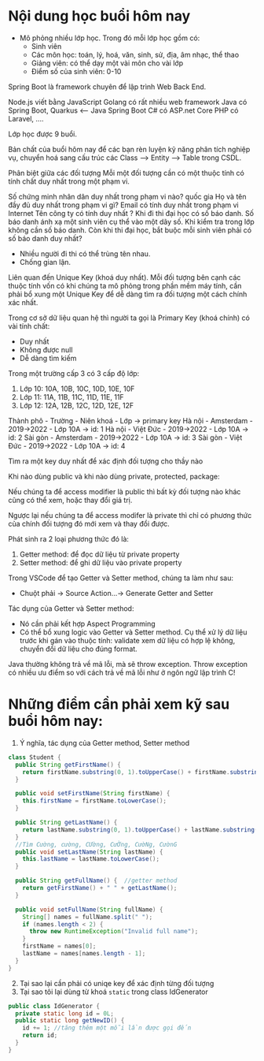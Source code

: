 # Nội dung học buổi hôm nay

- Mô phỏng nhiều lớp học. Trong đó mỗi lớp học gồm có:
  - Sinh viên
  - Các môn học: toán, lý, hoá, văn, sinh, sử, địa, âm nhạc, thể thao
  - Giảng viên: có thể dạy một vài môn cho vài lớp
  - Điểm số của sinh viên: 0-10

Spring Boot là framework chuyên để lập trình Web Back End.

Node.js viết bằng JavaScript
Golang có rất nhiều web framework
Java có Spring Boot, Quarkus <-- Java Spring Boot
C# có ASP.net Core
PHP có Laravel, ....

Lớp học được 9 buổi.

Bản chất của buổi hôm nay để các bạn rèn luyện kỹ năng phân tích nghiệp vụ, chuyển hoá sang cấu trúc các Class --> Entity --> Table trong CSDL.


Phân biệt giữa các đối tượng
Mỗi một đối tượng cần có một thuộc tính có tính chất duy nhất trong một phạm vi. 

Số chứng minh nhân dân duy nhất trong phạm vi nào? quốc gia
Họ và tên đầy đủ duy nhất trong phạm vi gì?
Email có tính duy nhất trong phạm vi Internet
Tên công ty có tính duy nhất ?
Khi đi thi đại học có số báo danh. Số báo danh ánh xạ một sinh viên cụ thể vào một dãy số.
Khi kiểm tra trong lớp không cần số báo danh.
Còn khi thi đại học, bắt buộc mỗi sinh viên phải có số báo danh duy nhất? 

+ Nhiều người đi thi có thể trùng tên nhau.
+ Chống gian lận.

Liên quan đến Unique Key (khoá duy nhất). Mỗi đối tượng bên cạnh các thuộc tính vốn có khi chúng ta mô phỏng trong phần mềm máy tính, cần phải bổ xung một Unique Key để dễ dàng tìm ra đối tượng một cách chính xác nhất.

Trong cơ sở dữ liệu quan hệ thì người ta gọi là Primary Key (khoá chính) có vài tính chất: 
- Duy nhất
- Không được null
- Dễ dàng tìm kiếm


Trong một trường cấp 3 có 3 cấp độ lớp:
1. Lớp 10: 10A, 10B, 10C, 10D, 10E, 10F
2. Lớp 11: 11A, 11B, 11C, 11D, 11E, 11F
3. Lớp 12: 12A, 12B, 12C, 12D, 12E, 12F

Thành phô - Trường  - Niên khoá  - Lớp     -> primary key
Hà nội  - Amsterdam - 2019->2022 - Lớp 10A -> id: 1
Hà nội  - Việt Đức  - 2019->2022 - Lớp 10A -> id: 2
Sài gòn - Amsterdam - 2019->2022 - Lớp 10A -> id: 3
Sài gòn - Việt Đức  - 2019->2022 - Lớp 10A -> id: 4

Tìm ra một key duy nhất để xác định đối tượng cho thầy nào

Khi nào dùng public và khi nào dùng private, protected, package:

Nếu chúng ta để access modifier là public thì bất kỳ đối tượng nào khác cũng có thể xem, hoặc thay đổi giá trị.

Ngược lại nếu chúng ta để access modifer là private thì chỉ có phương thức của chính đối tượng đó mới xem và thay đổi được.

Phát sinh ra 2 loại phương thức đó là:
1. Getter method: để đọc dữ liệu từ private property
2. Setter method: để ghi dữ liệu vào private property

Trong VSCode để tạo Getter và Setter method, chúng ta làm như sau:

- Chuột phải -> Source Action...-> Generate Getter and Setter

Tác dụng của Getter và Setter method:
- Nó cần phải kết hợp Aspect Programming
- Có thể bổ xung logic vào Getter và Setter method. Cụ thể xử lý dữ liệu trước khi gán vào thuộc tính: validate xem dữ liệu có hợp lệ không, chuyển đổi dữ liệu cho đúng format.

Java thường không trả về mã lỗi, mà sẽ throw exception. Throw exception có nhiều ưu điểm so với cách trả về mã lỗi như ở ngôn ngữ lập trình C!

# Những điểm cần phải xem kỹ sau buổi hôm nay:

1. Ý nghĩa, tác dụng của Getter method, Setter method
```java
class Student {
  public String getFirstName() {    
    return firstName.substring(0, 1).toUpperCase() + firstName.substring(1);
  }

  public void setFirstName(String firstName) {
    this.firstName = firstName.toLowerCase();
  }

  public String getLastName() {
    return lastName.substring(0, 1).toUpperCase() + lastName.substring(1);
  }
  //Tìm Cường, cường, CƯờng, CưỜng, CườNg, CườnG
  public void setLastName(String lastName) {
    this.lastName = lastName.toLowerCase();
  } 

  public String getFullName() {  //getter method
    return getFirstName() + " " + getLastName();
  }

  public void setFullName(String fullName) {
    String[] names = fullName.split(" ");
    if (names.length < 2) {
      throw new RuntimeException("Invalid full name");
    }
    firstName = names[0];
    lastName = names[names.length - 1];
  }
}
```
2. Tại sao lại cần phải có uniqe key để xác định từng đối tượng
3. Tại sao tôi lại dùng từ khoá ```static``` trong class IdGenerator

```java
public class IdGenerator {
  private static long id = 0L;
  public static long getNewID() {
    id += 1; //tăng thêm một mỗi lần được gọi đến
    return id;
  }
}
```

